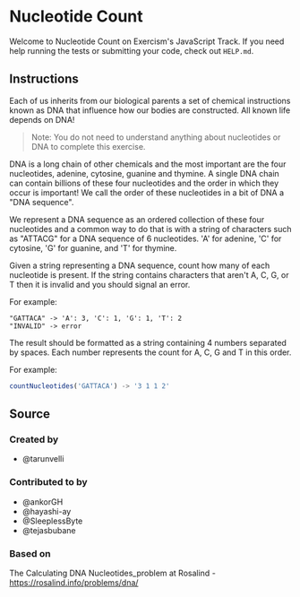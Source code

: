 # Nucleotide Count

Welcome to Nucleotide Count on Exercism's JavaScript Track.
If you need help running the tests or submitting your code, check out `HELP.md`.

## Instructions

Each of us inherits from our biological parents a set of chemical instructions known as DNA that influence how our bodies are constructed.
All known life depends on DNA!

> Note: You do not need to understand anything about nucleotides or DNA to complete this exercise.

DNA is a long chain of other chemicals and the most important are the four nucleotides, adenine, cytosine, guanine and thymine.
A single DNA chain can contain billions of these four nucleotides and the order in which they occur is important!
We call the order of these nucleotides in a bit of DNA a "DNA sequence".

We represent a DNA sequence as an ordered collection of these four nucleotides and a common way to do that is with a string of characters such as "ATTACG" for a DNA sequence of 6 nucleotides.
'A' for adenine, 'C' for cytosine, 'G' for guanine, and 'T' for thymine.

Given a string representing a DNA sequence, count how many of each nucleotide is present.
If the string contains characters that aren't A, C, G, or T then it is invalid and you should signal an error.

For example:

```text
"GATTACA" -> 'A': 3, 'C': 1, 'G': 1, 'T': 2
"INVALID" -> error
```

The result should be formatted as a string containing 4 numbers separated by spaces.
Each number represents the count for A, C, G and T in this order.

For example:

```javascript
countNucleotides('GATTACA') -> '3 1 1 2'
```

## Source

### Created by

- @tarunvelli

### Contributed to by

- @ankorGH
- @hayashi-ay
- @SleeplessByte
- @tejasbubane

### Based on

The Calculating DNA Nucleotides_problem at Rosalind - https://rosalind.info/problems/dna/